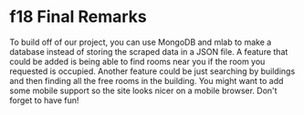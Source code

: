 # f18 Final Remarks
To build off of our project, you can use MongoDB and mlab to make a database instead of storing the scraped data in a JSON file. A feature that could be added is being able to find rooms near you if the room you requested is occupied. Another feature could be just searching by buildings and then finding all the free rooms in the building. You might want to add some mobile support so the site looks nicer on a mobile browser. Don't forget to have fun! 
